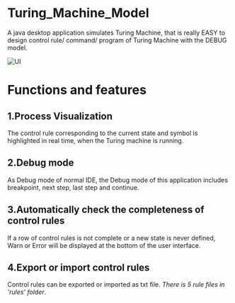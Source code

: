 # Turing_Machine_Model
A java desktop application simulates Turing Machine, that is really EASY to design control rule/ command/ program of Turing Machine with the DEBUG model.

![UI](https://github.com/DrS1X/Turing_Machine_Model/blob/main/UITuringMahine.png)

# Functions and features
## 1.Process Visualization
The control rule corresponding to the current state and symbol is highlighted in real time, when the Turing machine is running.
## 2.Debug mode
As Debug mode of normal IDE, the Debug mode of this application includes breakpoint, next step, last step and continue.
## 3.Automatically check the completeness of control rules
If a row of control rules is not complete or a new state is never defined, Warn or Error will be displayed at the bottom of the user interface.
## 4.Export or import control rules
Control rules can be exported or imported as txt file. _There is 5 rule files in 'rules' folder_.
